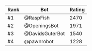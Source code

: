 Rank|Bot|Rating
---|---|---
#1|@RaspFish|2470
#2|@OpeningsBot|1971
#3|@DavidsGuterBot|1540
#4|@pawnrobot|1228
